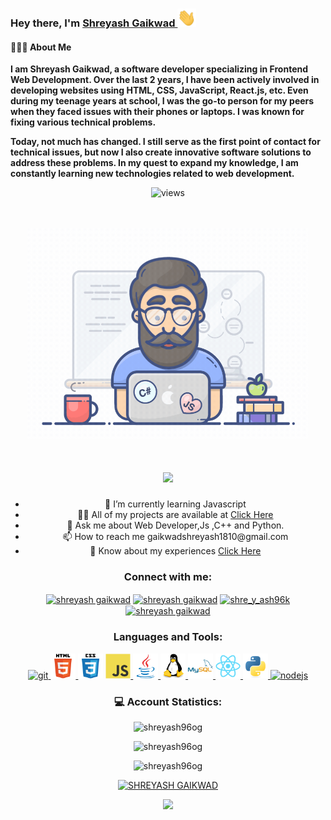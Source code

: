 ### Hey there, I'm <a  href="https://github.com/SHREYASH96OG/"> Shreyash Gaikwad </a> <img  src="https://raw.githubusercontent.com/ABSphreak/ABSphreak/master/gifs/Hi.gif" width="30px"></h2>

#### 👨🏻‍💻 About Me 
<b>I am Shreyash Gaikwad, a software developer specializing in Frontend Web Development. Over the last 2 years, I have been actively involved in developing websites using HTML, CSS, JavaScript, React.js, etc. Even during my teenage years at school, I was the go-to person for my peers when they faced issues with their phones or laptops. I was known for fixing various technical problems.

Today, not much has changed. I still serve as the first point of contact for technical issues, but now I also create innovative software solutions to address these problems. In my quest to expand my knowledge, I am constantly learning new technologies related to web development.</b>


<div align="center"><img src="https://komarev.com/ghpvc/?username=shreyash96og&label=Profile%20views&color=red&style=flat" alt="views"/></div>
<br>
<br>
<p align="center"><a href="#"><img width=450px height=auto alt="shreyash96OG" src="programmer.gif" /></a></p>
<h1 align="center">
  <a href="#">
    <img src="https://readme-typing-svg.herokuapp.com/?lines=Hey+there!...;Great+to+have+you+here!🖤&center=true&size=20">
  </a>
</h1>
<ul align="center">
<li>🌱 I’m currently learning Javascript</li>
<li>👨‍💻 All of my projects are available at <a href="https://portfolioshreyashgaikwad.netlify.app/">Click Here</a></li>
<li>💬 Ask me about Web Developer,Js ,C++ and Python.</li>
<li>📫 How to reach me gaikwadshreyash1810@gmail.com</li>
<li>📄 Know about my experiences <a href="https://drive.google.com/file/d/1w1Oh27pJzn4JLu0QjoscZqkJtdiQJn-R/view?usp=drive_link">Click Here</a></li>
</ul>
<h3 align="center">Connect with me:</h3>
<p align="center">
<a href="https://www.linkedin.com/in/shreyash-gaikwad-b30ab519b/" target="blank"><img align="center" src="https://raw.githubusercontent.com/rahuldkjain/github-profile-readme-generator/master/src/images/icons/Social/linked-in-alt.svg" alt="shreyash gaikwad" height="30" width="40" /></a>
<a href="https://fb.com/shreyash gaikwad" target="blank"><img align="center" src="https://raw.githubusercontent.com/rahuldkjain/github-profile-readme-generator/master/src/images/icons/Social/facebook.svg" alt="shreyash gaikwad" height="30" width="40" /></a>
<a href="https://instagram.com/shre_y_ash_96k" target="blank"><img align="center" src="https://raw.githubusercontent.com/rahuldkjain/github-profile-readme-generator/master/src/images/icons/Social/instagram.svg" alt="shre_y_ash96k" height="30" width="40" /></a>
<a href="https://www.hackerrank.com/gaikwadshreyash1" target="blank"><img align="center" src="https://raw.githubusercontent.com/rahuldkjain/github-profile-readme-generator/master/src/images/icons/Social/hackerrank.svg" alt="shreyash gaikwad" height="30" width="40" /></a>
</p>
<h3 align="center">Languages and Tools:</h3>
<p align="center"> <a href="https://git-scm.com/" target="_blank" rel="noreferrer"> <img src="https://www.vectorlogo.zone/logos/git-scm/git-scm-icon.svg" alt="git" width="40" height="40"/> </a>  <a href="https://www.w3.org/html/" target="_blank" rel="noreferrer"> <img src="https://raw.githubusercontent.com/devicons/devicon/master/icons/html5/html5-original-wordmark.svg" alt="html5" width="40" height="40"/> </a>
  <img src="https://raw.githubusercontent.com/devicons/devicon/master/icons/css3/css3-original-wordmark.svg" alt="css3" width="40" height="40"/> </a>
</a><a href="https://en.wikipedia.org/wiki/JavaScript" target="_blank" rel="noreferrer"> <img src="https://raw.githubusercontent.com/devicons/devicon/master/icons/javascript/javascript-original.svg" alt="ruby" width="40" height="40"/> </a><a href="https://www.java.com" target="_blank" rel="noreferrer"> <img src="https://raw.githubusercontent.com/devicons/devicon/master/icons/java/java-original.svg" alt="java" width="40" height="40"/> </a> <a href="https://www.linux.org/" target="_blank" rel="noreferrer"> <img src="https://raw.githubusercontent.com/devicons/devicon/master/icons/linux/linux-original.svg" alt="linux" width="40" height="40"/> </a> <a href="https://www.mysql.com/" target="_blank" rel="noreferrer"> <img src="https://raw.githubusercontent.com/devicons/devicon/master/icons/mysql/mysql-original-wordmark.svg" alt="mysql" width="40" height="40"/> </a> <a href="https://reactjs.org/" target="_blank" rel="noreferrer"> <img src="https://raw.githubusercontent.com/devicons/devicon/master/icons/react/react-original.svg" alt="php" width="40" height="40"/> </a> <a href="https://www.python.org" target="_blank" rel="noreferrer"> <img src="https://raw.githubusercontent.com/devicons/devicon/master/icons/python/python-original.svg" alt="python" width="40" height="40"/> </a> <a href="https://nodejs.org/en"><img src="https://www.vectorlogo.zone/logos/nodejs/nodejs-icon.svg" alt="nodejs" width="40" height="40"/></a> </p>
<h3 align="center">💻 Account Statistics:</h3>
<p align="center"><img src="https://github-readme-stats.vercel.app/api?username=SHREYASH96OG&theme=react&show_icons=true&hide_border=false&count_private=true" alt="shreyash96og" /></p>
<p align="center"><img src="https://github-readme-streak-stats.herokuapp.com/?user=SHREYASH96OG&theme=react&hide_border=false" alt="shreyash96og" /></p>
<p align="center"><img src="https://github-readme-stats.vercel.app/api/top-langs/?username=SHREYASH96OG&theme=react&show_icons=true&hide_border=false&layout=compact" alt="shreyash96og" /></p>
<p align="center"> <a href="https://github.com/ryo-ma/github-profile-trophy"><img src="https://github-profile-trophy.vercel.app/?username=SHREYASH96OG" alt="SHREYASH GAIKWAD" /></a> </p>
<div align="center">
<a href="https://www.holopin.io/@shreyash96og"><img height="190" src="https://holopin.me/shreyash96og"></a> 
</div>

